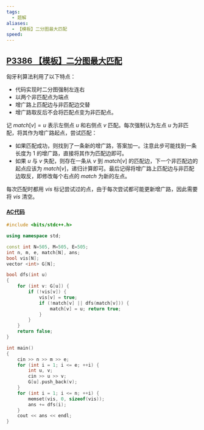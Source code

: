 ```yaml
---
tags:
  - 题解
aliases:
  - 【模板】二分图最大匹配
speed:
---
```

## [P3386 【模板】二分图最大匹配](https://www.luogu.com.cn/problem/P3386)

匈牙利算法利用了以下特点：

- 代码实现时二分图强制左连右
- 以两个非匹配点为端点
- 增广路上匹配边与非匹配边交替
- 增广路取反后不会将匹配点变为非匹配点。

记 $match[v]=u$ 表示左侧点 $u$ 和右侧点 $v$ 匹配。每次强制认为左点 $u$ 为非匹配，将其作为增广路起点，尝试匹配：

- 如果匹配成功，则找到了一条新的增广路，答案加一。注意此步可能找到一条长度为 $1$ 的增广路，直接将其作为匹配边即可。
- 如果 $u$ 与 $v$ 失配，则存在一条从 $v$ 到 $match[v]$ 的匹配边，下一个非匹配边的起点应该为 $match[v]$，递归计算即可。最后记得将增广路上匹配边与非匹配边取反，即修改每个右点的 $match$ 为新的左点。

每次匹配时都用 $vis$ 标记尝试过的点，由于每次尝试都可能更新增广路，因此需要将 $vis$ 清空。

#### [AC代码](https://www.luogu.com.cn/record/176420228)

```cpp
#include <bits/stdc++.h>

using namespace std;

const int N=505, M=505, E=505;
int n, m, e, match[N], ans;
bool vis[N];
vector <int> G[N];

bool dfs(int u)
{
    for (int v: G[u]) {
        if (!vis[v]) {
            vis[v] = true;
            if (!match[v] || dfs(match[v])) {
                match[v] = u; return true;
            }
        }
    }
    return false;
}

int main()
{
    cin >> n >> m >> e;
    for (int i = 1; i <= e; ++i) {
        int u, v;
        cin >> u >> v;
        G[u].push_back(v);
    }
    for (int i = 1; i <= n; ++i) {
        memset(vis, 0, sizeof(vis));
        ans += dfs(i);
    }
    cout << ans << endl;
}
```
